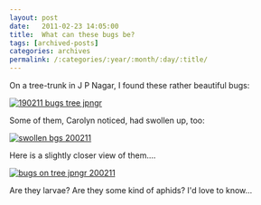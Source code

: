 ```yaml
---
layout: post
date:	2011-02-23 14:05:00
title:  What can these bugs be?
tags: [archived-posts]
categories: archives
permalink: /:categories/:year/:month/:day/:title/
---
```

On a tree-trunk in J P Nagar, I found these rather beautiful bugs:

<a href="http://s1142.photobucket.com/albums/n602/Deepapctrsglr/?action=view&amp;current=IMG_3777.jpg" target="_blank"><img src="http://i1142.photobucket.com/albums/n602/Deepapctrsglr/IMG_3777.jpg" border="0" alt="190211 bugs tree jpngr"></a>


Some of them, Carolyn noticed, had swollen up, too:


<a href="http://s1142.photobucket.com/albums/n602/Deepapctrsglr/?action=view&amp;current=IMG_3779.jpg" target="_blank"><img src="http://i1142.photobucket.com/albums/n602/Deepapctrsglr/IMG_3779.jpg" border="0" alt="swollen bgs 200211"></a>




Here is a slightly closer view of them....


<a href="http://s1142.photobucket.com/albums/n602/Deepapctrsglr/?action=view&amp;current=IMG_3781.jpg" target="_blank"><img src="http://i1142.photobucket.com/albums/n602/Deepapctrsglr/IMG_3781.jpg" border="0" alt="bugs on tree jpngr  200211"></a>


Are they larvae? Are they some kind of aphids? I'd love to know...
